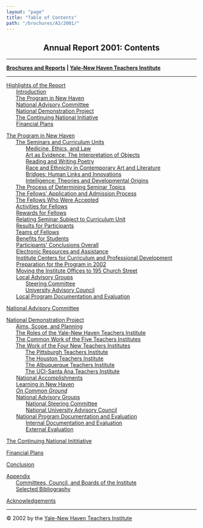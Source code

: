 ```yaml
---
layout: "page"
title: "Table of Contents"
path: "/brochures/A3/2001/"
---
```

<main>
<center>
<h2><b>Annual Report 2001: Contents</b></h2></center>
<hr/>
<b><a href="..\..\">Brochures and Reports</a>
| <a href="..\..\..\">Yale-New Haven Teachers Institute</a></b>
<hr/>
<p><a href="highlights.html">Highlights of the Report</a>
<br/><font color="#FFFFFF" style="visibility:hidden;">____</font><nobr><a href="highlights.html#a">Introduction</a></nobr>
<br/><font color="#FFFFFF" style="visibility:hidden;">____</font><nobr><a href="highlights.html#b">The Program in New Haven</a></nobr>
<br/><font color="#FFFFFF" style="visibility:hidden;">____</font><nobr><a href="highlights.html#c">National Advisory Committee</a></nobr>
<br/><font color="#FFFFFF" style="visibility:hidden;">____</font><nobr><a href="highlights.html#d">National Demonstration Project</a></nobr>
<br/><font color="#FFFFFF" style="visibility:hidden;">____</font><nobr><a href="highlights.html#e">The Continuing National Initiative</a></nobr>
<br/><font color="#FFFFFF" style="visibility:hidden;">____</font><nobr><a href="highlights.html#f">Financial Plans</a></nobr>
</p><p><a href="programnh.html">The Program in New Haven</a>
<br/><font color="#FFFFFF" style="visibility:hidden;">____</font><nobr><a href="programnh.html#a">The Seminars and Curriculum Units</a></nobr>
<br/><font color="#FFFFFF" style="visibility:hidden;">________</font><nobr><a href="programnh.html#b">Medicine, Ethics, and Law </a></nobr>
<br/><font color="#FFFFFF" style="visibility:hidden;">________</font><nobr><a href="programnh.html#c">Art as Evidence: The Interpretation of Objects </a></nobr>
<br/><font color="#FFFFFF" style="visibility:hidden;">________</font><nobr><a href="programnh.html#d">Reading and Writing Poetry </a></nobr>
<br/><font color="#FFFFFF" style="visibility:hidden;">________</font><nobr><a href="programnh.html#e">Race and Ethnicity in Contemporary Art and Literature</a></nobr>
<br/><font color="#FFFFFF" style="visibility:hidden;">________</font><nobr><a href="programnh.html#f">Bridges: Human Links and Innovations</a></nobr>
<br/><font color="#FFFFFF" style="visibility:hidden;">________</font><nobr><a href="programnh.html#g">Intelligence: Theories and Developmental Origins</a></nobr>
<br/><font color="#FFFFFF" style="visibility:hidden;">____</font><nobr><a href="programnh.html#i">The Process of Determining Seminar Topics</a></nobr>
<br/><font color="#FFFFFF" style="visibility:hidden;">____</font><nobr><a href="programnh.html#j">The Fellows' Application and Admission Process</a></nobr>
<br/><font color="#FFFFFF" style="visibility:hidden;">____</font><nobr><a href="programnh.html#k">The Fellows Who Were Accepted</a></nobr>
<br/><font color="#FFFFFF" style="visibility:hidden;">____</font><nobr><a href="programnh.html#l">Activities for Fellows</a></nobr>
<br/><font color="#FFFFFF" style="visibility:hidden;">____</font><nobr><a href="programnh.html#m">Rewards for Fellows</a></nobr>
<br/><font color="#FFFFFF" style="visibility:hidden;">____</font><nobr><a href="programnh.html#n">Relating Seminar Subject to Curriculum Unit</a></nobr>
<br/><font color="#FFFFFF" style="visibility:hidden;">____</font><nobr><a href="programnh.html#o">Results for Participants</a></nobr>
<br/><font color="#FFFFFF" style="visibility:hidden;">____</font><nobr><a href="programnh.html#p">Teams of Fellows</a></nobr>
<br/><font color="#FFFFFF" style="visibility:hidden;">____</font><nobr><a href="programnh.html#q">Benefits for Students</a></nobr>
<br/><font color="#FFFFFF" style="visibility:hidden;">____</font><nobr><a href="programnh.html#r">Participants' Conclusions Overall</a></nobr>
<br/><font color="#FFFFFF" style="visibility:hidden;">____</font><nobr><a href="programnh.html#s">Electronic Resources and Assistance</a></nobr>
<br/><font color="#FFFFFF" style="visibility:hidden;">____</font><nobr><a href="programnh.html#t">Institute Centers for Curriculum and Professional Development</a></nobr>
<br/><font color="#FFFFFF" style="visibility:hidden;">____</font><nobr><a href="programnh.html#u">Preparation for the Program in 2002</a></nobr>
<br/><font color="#FFFFFF" style="visibility:hidden;">____</font><nobr><a href="programnh.html#v">Moving the Institute Offices to 195 Church Street</a></nobr>
<br/><font color="#FFFFFF" style="visibility:hidden;">____</font><nobr><a href="programnh.html#w">Local Advisory Groups</a></nobr>
<br/><font color="#FFFFFF" style="visibility:hidden;">________</font><nobr><a href="programnh.html#x">Steering Committee</a></nobr>
<br/><font color="#FFFFFF" style="visibility:hidden;">________</font><nobr><a href="programnh.html#y">University Advisory Council</a></nobr>
<br/><font color="#FFFFFF" style="visibility:hidden;">____</font><nobr><a href="programnh.html#z">Local Program Documentation and Evaluation</a></nobr>
</p><p><a href="nac.html">National Advisory Committee</a>
</p><p><a href="nationaldem.html">National Demonstration Project</a>
<br/><font color="#FFFFFF" style="visibility:hidden;">____</font><nobr><a href="nationaldem.html#a">Aims, Scope, and Planning</a></nobr>
<br/><font color="#FFFFFF" style="visibility:hidden;">____</font><nobr><a href="nationaldem.html#b">The Roles of the Yale-New Haven Teachers Institute</a></nobr>
<br/><font color="#FFFFFF" style="visibility:hidden;">____</font><nobr><a href="nationaldem.html#c">The Common Work of the Five Teachers Institutes</a></nobr>
<br/><font color="#FFFFFF" style="visibility:hidden;">____</font><nobr><a href="nationaldem.html#B0">The Work of the Four New Teachers Institutes</a></nobr>
<br/><font color="#FFFFFF" style="visibility:hidden;">________</font><nobr><a href="nationaldem.html#Ba">The Pittsburgh Teachers Institute</a></nobr>
<br/><font color="#FFFFFF" style="visibility:hidden;">________</font><nobr><a href="nationaldem.html#Bb">The Houston Teachers Institute</a></nobr>
<br/><font color="#FFFFFF" style="visibility:hidden;">________</font><nobr><a href="nationaldem.html#Bc">The Albuquerque Teachers Institute</a></nobr>
<br/><font color="#FFFFFF" style="visibility:hidden;">________</font><nobr><a href="nationaldem.html#Bd">The UCI-Santa Ana Teachers Institute</a></nobr>
<br/><font color="#FFFFFF" style="visibility:hidden;">____</font><nobr><a href="nationaldem.html#d">National Accomplishments</a></nobr>
<br/><font color="#FFFFFF" style="visibility:hidden;">____</font><nobr><a href="nationaldem.html#e">Learning in New Haven</a></nobr>
<br/><font color="#FFFFFF" style="visibility:hidden;">____</font><i><a href="nationaldem.html#f">On Common Ground</a></i>
<br/><font color="#FFFFFF" style="visibility:hidden;">____</font><nobr><a href="nationaldem.html#h">National Advisory Groups</a></nobr>
<br/><font color="#FFFFFF" style="visibility:hidden;">________</font><nobr><a href="nationaldem.html#i">National Steering Committee</a></nobr>
<br/><font color="#FFFFFF" style="visibility:hidden;">________</font><nobr><a href="nationaldem.html#j">National University Advisory Council</a></nobr>
<br/><font color="#FFFFFF" style="visibility:hidden;">____</font><nobr><a href="nationaldem.html#k">National Program Documentation and Evaluation</a></nobr>
<br/><font color="#FFFFFF" style="visibility:hidden;">________</font><nobr><a href="nationaldem.html#l">Internal Documentation and Evaluation</a></nobr>
<br/><font color="#FFFFFF" style="visibility:hidden;">________</font><nobr><a href="nationaldem.html#m">External Evaluation</a></nobr>
</p><p><a href="continuingnatinit.html">The Continuing National Inititiative</a>
</p><p><a href="financialp.html">Financial Plans</a>
</p><p><a href="conclusion.html">Conclusion</a>
</p><p><a href="appendix.html">Appendix</a>
<br/><font color="#FFFFFF" style="visibility:hidden;">____</font><nobr><a href="appendix.html#a">Committees, Council, and Boards of the Institute</a></nobr>
<br/><font color="#FFFFFF" style="visibility:hidden;">____</font><nobr><a href="appendix.html#b">Selected Bibliography</a></nobr>
</p><p><a href="acknowledgements.html">Acknowledgements</a>
<br/>
</p><hr/>© 2002 by the <a href="..\..\..\">Yale-New Haven Teachers Institute</a>
</main>